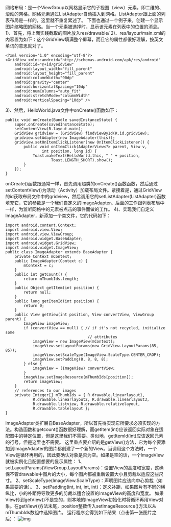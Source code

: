 网格布局：是一个ViewGroup以网格显示它的子视图（view）元素，即二维的、滚动的网格。网格元素通过ListAdapter自动插入到网格。ListAdapter跟上面的列表布局是一样的，这里就不重复累述了。
下面也通过一个例子来，创建一个显示图片缩略图的网格。当一个元素被选择时，显示该元素在列表中的位置的消息。
1)、首先，将上面实践截取的图片放入res/drawable/
2)、res/layour/main.xml的内容置为如下：这个GridView填满整个屏幕，而且它的属性都很好理解，按英文单词的意思就对了。
```  
<?xml version="1.0" encoding="utf-8"?>
<GridView xmlns:android="http://schemas.android.com/apk/res/android"
    android:id="@+id/gridview"
    android:layout_width="fill_parent"
    android:layout_height="fill_parent"
    android:columnWidth="90dp"
    android:gravity="center"
    android:horizontalSpacing="10dp"
    android:numColumns="auto_fit"
    android:stretchMode="columnWidth"
    android:verticalSpacing="10dp" />
```
3)、然后，HelloWorld.java文件中onCreate()函数如下：
```  
public void onCreate(Bundle savedInstanceState) {
	super.onCreate(savedInstanceState);
	setContentView(R.layout.main);
	GridView gridview = (GridView) findViewById(R.id.gridview);
	gridview.setAdapter(new ImageAdapter(this));
	gridview.setOnItemClickListener(new OnItemClickListener() {
		public void onItemClick(AdapterView<?> parent, View v,
				int position, long id) {
			Toast.makeText(HelloWorld.this, " " + position,
					Toast.LENGTH_SHORT).show();
		}
	});
}
```
onCreate()函数跟通常一样，首先调用超类的onCreate()函数函数，然后通过setContentView()为活动（Activity）加载布局文件。紧接着是，通过GridView的id获取布局文件中的gridview，然后调用它的setListAdapter(ListAdapter)函数填充它，它的参数是一个我们自定义的ImageAdapter。后面的工作跟列表布局中一样，为监听网格中的元素被点击的事件而做的工作。
4)、实现我们自定义ImageAdapter，新添加一个类文件，它的代码如下：
```  
import android.content.Context;
import android.view.View;
import android.view.ViewGroup;
import android.widget.BaseAdapter;
import android.widget.GridView;
import android.widget.ImageView;
public class ImageAdapter extends BaseAdapter {
	private Context mContext;
	public ImageAdapter(Context c) {
		mContext = c;
	}
	public int getCount() {
		return mThumbIds.length;
	}
	public Object getItem(int position) {
		return null;
	}
	public long getItemId(int position) {
		return 0;
	}
	public View getView(int position, View convertView, ViewGroup parent) {
		ImageView imageView;
		if (convertView == null) { // if it's not recycled, initialize some
									// attributes
			imageView = new ImageView(mContext);
			imageView.setLayoutParams(new GridView.LayoutParams(85, 85));
			imageView.setScaleType(ImageView.ScaleType.CENTER_CROP);
			imageView.setPadding(8, 8, 8, 8);
		} else {
			imageView = (ImageView) convertView;
		}
		imageView.setImageResource(mThumbIds[position]);
		return imageView;
	}
	// references to our images
	private Integer[] mThumbIds = { R.drawable.linearlayout1,
			R.drawable.linearlayout2, R.drawable.linearlayout3,
			R.drawable.listview, R.drawable.relativelayout,
			R.drawable.tablelayout };
}
```
ImageAdapter类扩展自BaseAdapter，所以首先得实现它所要求必须实现的方法。构造函数和getcount()函数很好理解，而getItem(int)应该返回实际对象在适配器中的特定位置，但是这里我们不需要。类似地，getItemId(int)应该返回元素的行号，但是这里也不需要。
这里重点要介绍的是getView()方法，它为每个要添加到ImageAdapter的图片都创建了一个新的View。当调用这个方法时，一个View是循环再用的，因此要确认对象是否为空。如果是空的话，一个ImageView就被实例化且配置想要的显示属性：
1、setLayoutParams(ViewGroup.LayoutParams)：设置View的高度和宽度，这确保不管drawable中图片的大小，每个图片都被重新设置大小且剪裁以适应这些尺寸。
2、setScaleType(ImageView.ScaleType)：声明图片应该向中心剪裁（如果需要的话）。
3、setPadding(int, int, int, int)：定义补距，如果图片有不同的横纵比，小的补距将导致更多的剪裁以适合设置的ImageView的高度和宽度。
如果View传到getView()不是空的，则本地的ImageView初始化时将循环再用View对象。在getView()方法末尾，position整数传入setImageResource()方法以从mThumbIds数组中选择图片。
运行程序会得到如下结果（点击第一张图片之后）：
![img](P)  